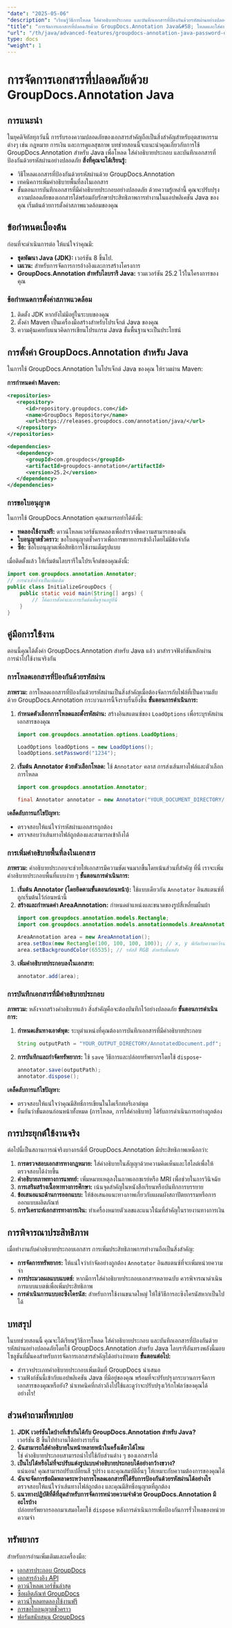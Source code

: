 ```yaml
---
"date": "2025-05-06"
"description": "เรียนรู้วิธีการโหลด ใส่คำอธิบายประกอบ และบันทึกเอกสารที่ป้องกันด้วยรหัสผ่านอย่างปลอดภัยโดยใช้ GroupDocs.Annotation สำหรับ Java เพิ่มความปลอดภัยให้กับเอกสารในแอปพลิเคชัน Java ของคุณ"
"title": "การจัดการเอกสารที่ปลอดภัยด้วย GroupDocs.Annotation Java&#58; โหลดและใส่คำอธิบายประกอบเอกสารที่ป้องกันด้วยรหัสผ่าน"
"url": "/th/java/advanced-features/groupdocs-annotation-java-password-documents/"
type: docs
"weight": 1
---
```


# การจัดการเอกสารที่ปลอดภัยด้วย GroupDocs.Annotation Java
## การแนะนำ
ในยุคดิจิทัลทุกวันนี้ การรับรองความปลอดภัยของเอกสารสำคัญถือเป็นสิ่งสำคัญสำหรับอุตสาหกรรมต่างๆ เช่น กฎหมาย การเงิน และการดูแลสุขภาพ บทช่วยสอนนี้จะแนะนำคุณเกี่ยวกับการใช้ GroupDocs.Annotation สำหรับ Java เพื่อโหลด ใส่คำอธิบายประกอบ และบันทึกเอกสารที่ป้องกันด้วยรหัสผ่านอย่างปลอดภัย
**สิ่งที่คุณจะได้เรียนรู้:**
- วิธีโหลดเอกสารที่ป้องกันด้วยรหัสผ่านด้วย GroupDocs.Annotation
- เทคนิคการเพิ่มคำอธิบายพื้นที่ลงในเอกสาร
- ขั้นตอนการบันทึกเอกสารที่มีคำอธิบายประกอบอย่างปลอดภัย
ด้วยความรู้เหล่านี้ คุณจะปรับปรุงความปลอดภัยของเอกสารได้พร้อมกับรักษาประสิทธิภาพการทำงานในแอปพลิเคชัน Java ของคุณ เริ่มต้นด้วยการตั้งค่าสภาพแวดล้อมของคุณ

## ข้อกำหนดเบื้องต้น
ก่อนที่จะดำเนินการต่อ ให้แน่ใจว่าคุณมี:
- **ชุดพัฒนา Java (JDK):** เวอร์ชัน 8 ขึ้นไป.
- **เมเวน:** สำหรับการจัดการการอ้างอิงและการสร้างโครงการ
- **GroupDocs.Annotation สำหรับไลบรารี Java:** รวมเวอร์ชัน 25.2 ไว้ในโครงการของคุณ

### ข้อกำหนดการตั้งค่าสภาพแวดล้อม
1. ติดตั้ง JDK หากยังไม่มีอยู่ในระบบของคุณ
2. ตั้งค่า Maven เป็นเครื่องมือสร้างสำหรับโปรเจ็กต์ Java ของคุณ
3. ความคุ้นเคยกับแนวคิดการเขียนโปรแกรม Java ขั้นพื้นฐานจะเป็นประโยชน์

## การตั้งค่า GroupDocs.Annotation สำหรับ Java
ในการใช้ GroupDocs.Annotation ในโปรเจ็กต์ Java ของคุณ ให้รวมผ่าน Maven:

**การกำหนดค่า Maven:**
```xml
<repositories>
   <repository>
      <id>repository.groupdocs.com</id>
      <name>GroupDocs Repository</name>
      <url>https://releases.groupdocs.com/annotation/java/</url>
   </repository>
</repositories>

<dependencies>
   <dependency>
      <groupId>com.groupdocs</groupId>
      <artifactId>groupdocs-annotation</artifactId>
      <version>25.2</version>
   </dependency>
</dependencies>
```
### การขอใบอนุญาต
ในการใช้ GroupDocs.Annotation คุณสามารถทำได้ดังนี้:
- **ทดลองใช้งานฟรี:** ดาวน์โหลดเวอร์ชันทดลองเพื่อสำรวจขีดความสามารถของมัน
- **ใบอนุญาตชั่วคราว:** ขอใบอนุญาตชั่วคราวเพื่อการขยายการเข้าถึงโดยไม่มีข้อจำกัด
- **ซื้อ:** ซื้อใบอนุญาตเพื่อสิทธิการใช้งานเต็มรูปแบบ

เมื่อติดตั้งแล้ว ให้เริ่มต้นไลบรารีในโปรเจ็กต์ของคุณดังนี้:
```java
import com.groupdocs.annotation.Annotator;
// การนำเข้าที่จำเป็นเพิ่มเติม
public class InitializeGroupDocs {
    public static void main(String[] args) {
        // โค้ดการตั้งค่าและการเริ่มต้นพื้นฐานอยู่ที่นี่
    }
}
```
## คู่มือการใช้งาน
ตอนนี้คุณได้ตั้งค่า GroupDocs.Annotation สำหรับ Java แล้ว มาสำรวจฟังก์ชันหลักผ่านการนำไปใช้งานจริงกัน
### การโหลดเอกสารที่ป้องกันด้วยรหัสผ่าน
**ภาพรวม:**
การโหลดเอกสารที่ป้องกันด้วยรหัสผ่านเป็นสิ่งสำคัญเมื่อต้องจัดการกับไฟล์ที่เป็นความลับ ด้วย GroupDocs.Annotation กระบวนการนี้จึงราบรื่นยิ่งขึ้น
**ขั้นตอนการดำเนินการ:**
1. **กำหนดตัวเลือกการโหลดและตั้งรหัสผ่าน:**
   สร้างอินสแตนซ์ของ `LoadOptions` เพื่อระบุรหัสผ่านเอกสารของคุณ
   ```java
   import com.groupdocs.annotation.options.LoadOptions;

   LoadOptions loadOptions = new LoadOptions();
   loadOptions.setPassword("1234");
   ```
2. **เริ่มต้น Annotator ด้วยตัวเลือกโหลด:**
   ใช้ `Annotator` คลาส การส่งเส้นทางไฟล์และตัวเลือกการโหลด
   ```java
   import com.groupdocs.annotation.Annotator;

   final Annotator annotator = new Annotator("YOUR_DOCUMENT_DIRECTORY/InputProtected.pdf", loadOptions);
   ```
**เคล็ดลับการแก้ไขปัญหา:**
- ตรวจสอบให้แน่ใจว่ารหัสผ่านเอกสารถูกต้อง
- ตรวจสอบว่าเส้นทางไฟล์ถูกต้องและสามารถเข้าถึงได้
### การเพิ่มคำอธิบายพื้นที่ลงในเอกสาร
**ภาพรวม:**
คำอธิบายประกอบจะช่วยให้เอกสารมีความชัดเจนมากขึ้นโดยเน้นส่วนที่สำคัญ ที่นี่ เราจะเพิ่มคำอธิบายประกอบพื้นที่แบบง่าย ๆ
**ขั้นตอนการดำเนินการ:**
1. **เริ่มต้น Annotator (โดยยึดตามขั้นตอนก่อนหน้า):**
   ใช้แบบเดียวกัน `Annotator` อินสแตนซ์ที่ถูกเริ่มต้นไว้ก่อนหน้านี้
2. **สร้างและกำหนดค่า AreaAnnotation:**
   กำหนดตำแหน่งและขนาดของรูปสี่เหลี่ยมผืนผ้า
   ```java
   import com.groupdocs.annotation.models.Rectangle;
   import com.groupdocs.annotation.models.annotationmodels.AreaAnnotation;

   AreaAnnotation area = new AreaAnnotation();
   area.setBox(new Rectangle(100, 100, 100, 100)); // x, y พิกัดกับความกว้างและความสูง
   area.setBackgroundColor(65535); // รหัสสี RGB สำหรับพื้นหลัง
   ```
3. **เพิ่มคำอธิบายประกอบลงในเอกสาร:**
   ```java
   annotator.add(area);
   ```
### การบันทึกเอกสารที่มีคำอธิบายประกอบ
**ภาพรวม:**
หลังจากสร้างคำอธิบายแล้ว สิ่งสำคัญคือจะต้องบันทึกไว้อย่างปลอดภัย
**ขั้นตอนการดำเนินการ:**
1. **กำหนดเส้นทางเอาต์พุต:**
   ระบุตำแหน่งที่คุณต้องการบันทึกเอกสารที่มีคำอธิบายประกอบ
   ```java
   String outputPath = "YOUR_OUTPUT_DIRECTORY/AnnotatedDocument.pdf";
   ```
2. **การบันทึกและกำจัดทรัพยากร:**
   ใช้ `save` วิธีการและปล่อยทรัพยากรโดยใช้ `dispose`-
   ```java
   annotator.save(outputPath);
   annotator.dispose();
   ```
**เคล็ดลับการแก้ไขปัญหา:**
- ตรวจสอบให้แน่ใจว่าคุณมีสิทธิ์การเขียนในไดเร็กทอรีเอาต์พุต
- ยืนยันว่าขั้นตอนก่อนหน้าทั้งหมด (การโหลด, การใส่คำอธิบาย) ได้รับการดำเนินการอย่างถูกต้อง
## การประยุกต์ใช้งานจริง
ต่อไปนี้เป็นสถานการณ์จริงบางกรณีที่ GroupDocs.Annotation มีประสิทธิภาพเหนือกว่า:
1. **การตรวจสอบเอกสารทางกฎหมาย:** ใส่คำอธิบายในสัญญาด้วยความคิดเห็นและไฮไลต์เพื่อให้ตรวจสอบได้ง่ายขึ้น
2. **คำอธิบายภาพทางการแพทย์:** เพิ่มหมายเหตุลงในภาพเอกซเรย์หรือ MRI เพื่อช่วยในการวินิจฉัย
3. **การเสริมสร้างเนื้อหาทางการศึกษา:** เน้นจุดสำคัญในหนังสือเรียนหรือบันทึกการบรรยาย
4. **ข้อเสนอแนะด้านการออกแบบ:** ให้ข้อเสนอแนะทางภาพเกี่ยวกับแผนผังสถาปัตยกรรมหรือการออกแบบผลิตภัณฑ์
5. **การวิเคราะห์เอกสารทางการเงิน:** ทำเครื่องหมายตัวเลขและแนวโน้มที่สำคัญในรายงานทางการเงิน
## การพิจารณาประสิทธิภาพ
เมื่อทำงานกับคำอธิบายประกอบเอกสาร การเพิ่มประสิทธิภาพการทำงานถือเป็นสิ่งสำคัญ:
- **การจัดการทรัพยากร:** ให้แน่ใจว่ากำจัดอย่างถูกต้อง `Annotator` อินสแตนซ์ที่จะเพิ่มหน่วยความจำ
- **การประมวลผลแบบแบตช์:** หากมีการใส่คำอธิบายประกอบเอกสารหลายฉบับ ควรพิจารณาดำเนินการแบบแบตช์เพื่อเพิ่มประสิทธิภาพ
- **การดำเนินการแบบอะซิงโครนัส:** สำหรับการใช้งานขนาดใหญ่ ให้ใช้วิธีการอะซิงโครนัสหากเป็นไปได้
## บทสรุป
ในบทช่วยสอนนี้ คุณจะได้เรียนรู้วิธีการโหลด ใส่คำอธิบายประกอบ และบันทึกเอกสารที่ป้องกันด้วยรหัสผ่านอย่างปลอดภัยโดยใช้ GroupDocs.Annotation สำหรับ Java ไลบรารีอันทรงพลังนี้มอบโซลูชันที่มั่นคงสำหรับการจัดการเอกสารสำคัญได้อย่างง่ายดาย
**ขั้นตอนต่อไป:**
- สำรวจประเภทคำอธิบายประกอบเพิ่มเติมที่ GroupDocs นำเสนอ
- รวมฟังก์ชันนี้เข้ากับแอปพลิเคชัน Java ที่มีอยู่ของคุณ
พร้อมที่จะปรับปรุงกระบวนการจัดการเอกสารของคุณหรือยัง? นำเทคนิคที่กล่าวถึงไปใช้และดูว่าจะปรับปรุงเวิร์กโฟลว์ของคุณได้อย่างไร!
## ส่วนคำถามที่พบบ่อย
1. **JDK เวอร์ชันใดบ้างที่เข้ากันได้กับ GroupDocs.Annotation สำหรับ Java?**  
   เวอร์ชัน 8 ขึ้นไปทำงานได้อย่างราบรื่น
2. **ฉันสามารถใส่คำอธิบายในหน้าหลายหน้าในครั้งเดียวได้ไหม**  
   ใช่ คำอธิบายประกอบสามารถนำไปใช้กับส่วนต่าง ๆ ของเอกสารได้
3. **เป็นไปได้หรือไม่ที่จะปรับแต่งรูปแบบคำอธิบายประกอบได้อย่างกว้างขวาง?**  
   แน่นอน! คุณสามารถปรับเปลี่ยนสี รูปร่าง และคุณสมบัติอื่นๆ ให้เหมาะกับความต้องการของคุณได้
4. **ฉันจะจัดการข้อผิดพลาดระหว่างการโหลดเอกสารที่ได้รับการป้องกันด้วยรหัสผ่านได้อย่างไร**  
   ตรวจสอบให้แน่ใจว่าเส้นทางไฟล์ถูกต้อง และคุณมีสิทธิ์อนุญาตที่ถูกต้อง
5. **แนวทางปฏิบัติที่ดีที่สุดสำหรับการจัดการหน่วยความจำด้วย GroupDocs.Annotation มีอะไรบ้าง**  
   ปล่อยทรัพยากรออกมาเสมอโดยใช้ `dispose` หลังการดำเนินการเพื่อป้องกันการรั่วไหลของหน่วยความจำ
## ทรัพยากร
สำหรับการอ่านเพิ่มเติมและเครื่องมือ:
- [เอกสารประกอบ GroupDocs](https://docs.groupdocs.com/annotation/java/)  
- [เอกสารอ้างอิง API](https://reference.groupdocs.com/annotation/java/)  
- [ดาวน์โหลดเวอร์ชั่นล่าสุด](https://releases.groupdocs.com/annotation/java/)  
- [ซื้อผลิตภัณฑ์ GroupDocs](https://purchase.groupdocs.com/buy)  
- [ดาวน์โหลดทดลองใช้งานฟรี](https://releases.groupdocs.com/annotation/java/)  
- [การขอใบอนุญาตชั่วคราว](https://purchase.groupdocs.com/temporary-license/)  
- [ฟอรัมสนับสนุน GroupDocs](https://forum.groupdocs.com/c/annotation/)